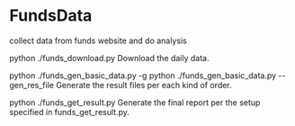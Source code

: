 FundsData
=========

collect data from funds website and do analysis

python ./funds_download.py
    Download the daily data.

python ./funds_gen_basic_data.py -g
python ./funds_gen_basic_data.py --gen_res_file
    Generate the result files per each kind of order. 
    
python ./funds_get_result.py
    Generate the final report per the setup specified in funds_get_result.py. 
